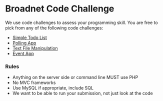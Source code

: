 # Broadnet Code Challenge
We use code challenges to assess your programming skill. You are free to pick from any of the following code challenges:

* [Simple Todo List](https://github.com/BroadnetEngineering/TodoList "Simple Todo List")
* [Polling App](https://github.com/BroadnetEngineering/PollingApp "Polling App")
* [Text File Manipulation](https://github.com/BroadnetEngineering/TextFiles "Text File Manipulation")
* [Event App](https://github.com/BroadnetEngineering/EventApp "Event App")

### Rules
* Anything on the server side or command line MUST use PHP
* No MVC frameworks
* Use MySQL if appropriate, include SQL
* We want to be able to run your submission, not just look at the code
